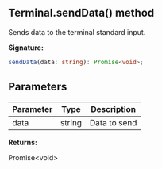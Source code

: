 
## Terminal.sendData() method

Sends data to the terminal standard input.

**Signature:**

```typescript
sendData(data: string): Promise<void>;
```

## Parameters

|  Parameter | Type | Description |
|  --- | --- | --- |
|  data | string | Data to send |

**Returns:**

Promise&lt;void&gt;


